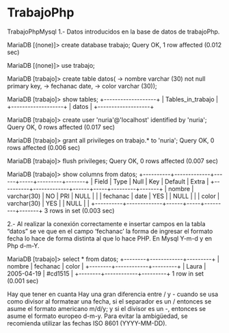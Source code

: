 # TrabajoPhp
TrabajoPhpMysql
1.- Datos introducidos en la base de datos de trabajoPhp.


MariaDB [(none)]> create database trabajo;
Query OK, 1 row affected (0.012 sec)

MariaDB [(none)]> use trabajo;

MariaDB [trabajo]> create table datos(
    -> nombre varchar (30) not null primary key,
    -> fechanac date,
    -> color varchar (30));

MariaDB [trabajo]> show tables;
+-------------------+
| Tables_in_trabajo |
+-------------------+
| datos             |
+-------------------+

MariaDB [trabajo]> create user 'nuria'@'localhost' identified by 'nuria';
Query OK, 0 rows affected (0.017 sec)

MariaDB [trabajo]> grant all privileges on trabajo.* to 'nuria';
Query OK, 0 rows affected (0.006 sec)

MariaDB [trabajo]> flush privileges;
Query OK, 0 rows affected (0.007 sec)

MariaDB [trabajo]> show columns from datos;
+----------+-------------+------+-----+---------+-------+
| Field    | Type        | Null | Key | Default | Extra |
+----------+-------------+------+-----+---------+-------+
| nombre   | varchar(30) | NO   | PRI | NULL    |       |
| fechanac | date        | YES  |     | NULL    |       |
| color    | varchar(30) | YES  |     | NULL    |       |
+----------+-------------+------+-----+---------+-------+
3 rows in set (0.003 sec)



2.- Al realizar la conexión correctamente e insertar campos en la tabla “datos”  se ve que en el campo ‘fechanac’ la forma de ingresar el formato fecha  lo hace de forma distinta al que lo hace PHP.
En Mysql Y-m-d   y en Php d-m-Y.


MariaDB [trabajo]> select * from datos;
+--------+------------+---------+
| nombre | fechanac   | color   |
+--------+------------+---------+
| Laura  | 2005-04-19 | #cd1515 |
+--------+------------+---------+
1 row in set (0.001 sec)


Hay que tener en cuanta Hay una gran diferencia entre / y - cuando se usa como divisor al formatear una fecha, si el separador es un / entonces se asume el formato americano m/d/y; y si el divisor es un -, entonces se asume el formato europeo d-m-y. Para evitar la ambigüedad, se recomienda utilizar las fechas ISO 8601 (YYYY-MM-DD).





